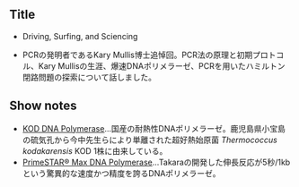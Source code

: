 


## Title
- Driving, Surfing, and Sciencing

- PCRの発明者であるKary Mullis博士追悼回。PCR法の原理と初期プロトコル、Kary Mullisの生涯、爆速DNAポリメラーゼ、PCRを用いたハミルトン閉路問題の探索について話しました。


## Show notes
- [KOD DNA Polymerase](http://lifescience.toyobo.co.jp/detail/detail.php?product_detail_id=2)...国産の耐熱性DNAポリメラーゼ。鹿児島県小宝島の硫気孔から今中先生らにより単離された超好熱始原菌 _Thermococcus kodakarensis_ KOD 1株に由来している。
- [PrimeSTAR® Max DNA Polymerase](http://catalog.takara-bio.co.jp/product/basic_info.php?unitid=U100005117)...Takaraの開発した伸長反応が5秒/1kbという驚異的な速度かつ精度を誇るDNAポリメラーゼ。
